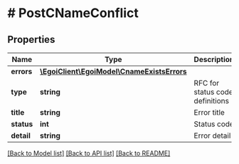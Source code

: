 # # PostCNameConflict

## Properties

Name | Type | Description | Notes
------------ | ------------- | ------------- | -------------
**errors** | [**\EgoiClient\EgoiModel\CnameExistsErrors**](CnameExistsErrors.md) |  | [optional] 
**type** | **string** | RFC for status code definitions | [optional] 
**title** | **string** | Error title | [optional] 
**status** | **int** | Status code | [optional] 
**detail** | **string** | Error detail | [optional] 

[[Back to Model list]](../../README.md#documentation-for-models) [[Back to API list]](../../README.md#documentation-for-api-endpoints) [[Back to README]](../../README.md)


